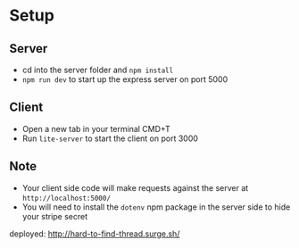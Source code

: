 # Setup

## Server

* cd into the server folder and `npm install`
* `npm run dev` to start up the express server on port 5000

## Client

* Open a new tab in your terminal CMD+T
* Run `lite-server` to start the client on port 3000

## Note

* Your client side code will make requests against the server at `http://localhost:5000/`
* You will need to install the `dotenv` npm package in the server side to hide your stripe secret

deployed: http://hard-to-find-thread.surge.sh/
